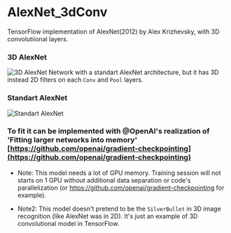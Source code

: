 # AlexNet_3dConv
TensorFlow implementation of AlexNet(2012) by Alex Krizhevsky, with 3D convolutiional layers.
### 3D AlexNet
![3D AlexNet](https://github.com/denti/AlexNet_3dConv/blob/master/img/AlexNet_3D.jpeg)
Network with a standart AlexNet architecture, but it has 3D instead 2D filters on each `Conv` and `Pool` layers. 
### Standart AlexNet
![Standart AlexNet](https://github.com/denti/AlexNet_3dConv/blob/master/img/AlexNet.jpeg)



### To fit  it can be implemented with @OpenAI's realization of 'Fitting larger networks into memory' [https://github.com/openai/gradient-checkpointing](https://github.com/openai/gradient-checkpointing)
* Note: This model needs a lot of GPU memory. Training session will not starts on 1 GPU without additional data separation or code's parallelization (or https://github.com/openai/gradient-checkpointing for example). 

* Note2: This model doesn't pretend to be the `SilverBullet` in 3D image recognition (like AlexNet was in 2D). It's just an example of 3D convolutional model in TensorFlow.
